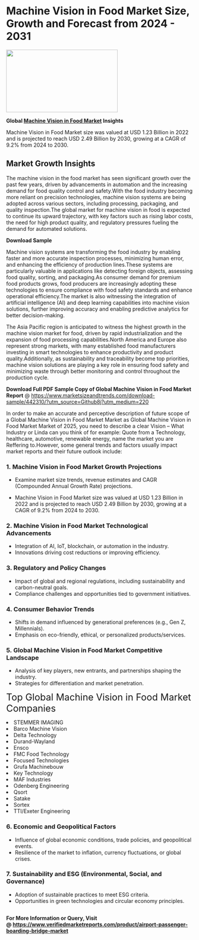<H1>Machine Vision in Food Market Size, Growth and Forecast from 2024 - 2031</H1><img class="aligncenter size-medium wp-image-584254" src="https://thirdeyenews.in/wp-content/uploads/2024/09/Global-Market-Research-300x168.jpeg" alt="" width="300" height="168" /><p><strong>Global&nbsp;<a href="https://www.marketsizeandtrends.com/download-sample/442310/?utm_source=Github8j?utm_medium=220">Machine Vision in Food Market</a> Insights</strong></p><p>Machine Vision in Food Market size was valued at USD 1.23 Billion in 2022 and is projected to reach USD 2.49 Billion by 2030, growing at a CAGR of 9.2% from 2024 to 2030.</p><p><h2>Market Growth Insights</h2> <p>The machine vision in the food market has seen significant growth over the past few years, driven by advancements in automation and the increasing demand for food quality control and safety.With the food industry becoming more reliant on precision technologies, machine vision systems are being adopted across various sectors, including processing, packaging, and quality inspection.The global market for machine vision in food is expected to continue its upward trajectory, with key factors such as rising labor costs, the need for high product quality, and regulatory pressures fueling the demand for automated solutions.</p> <p><strong>Download Sample</strong></p> <p>Machine vision systems are transforming the food industry by enabling faster and more accurate inspection processes, minimizing human error, and enhancing the efficiency of production lines.These systems are particularly valuable in applications like detecting foreign objects, assessing food quality, sorting, and packaging.As consumer demand for premium food products grows, food producers are increasingly adopting these technologies to ensure compliance with food safety standards and enhance operational efficiency.The market is also witnessing the integration of artificial intelligence (AI) and deep learning capabilities into machine vision solutions, further improving accuracy and enabling predictive analytics for better decision-making.</p> <p>The Asia Pacific region is anticipated to witness the highest growth in the machine vision market for food, driven by rapid industrialization and the expansion of food processing capabilities.North America and Europe also represent strong markets, with many established food manufacturers investing in smart technologies to enhance productivity and product quality.Additionally, as sustainability and traceability become top priorities, machine vision solutions are playing a key role in ensuring food safety and minimizing waste through better monitoring and control throughout the production cycle.</p> <p><span class=""><strong>Download Full PDF Sample Copy of Global Machine Vision in Food Market Report</strong> @ <a href="https://www.marketsizeandtrends.com/download-sample/442310/?utm_source=Github8j?utm_medium=220" target="_blank">https://www.marketsizeandtrends.com/download-sample/442310/?utm_source=Github8j?utm_medium=220</a></span></p><p>In order to make an accurate and perceptive description of future scope of a Global&nbsp;Machine Vision in Food Market Market as Global&nbsp;Machine Vision in Food Market Market of 2025, you need to describe a clear Vision &ndash; What Industry or Linda can you think of for example: Quote from a Technology, healthcare, automotive, renewable energy, name the market you are Reffering to.However, some general trends and factors usually impact market reports and their future outlook include:</p><h3>1.&nbsp;<strong>Machine Vision in Food Market Growth Projections</strong></h3><ul><li>Examine market size trends, revenue estimates and CAGR (Compounded Annual Growth Rate) projections.</li><li><p>Machine Vision in Food Market size was valued at USD 1.23 Billion in 2022 and is projected to reach USD 2.49 Billion by 2030, growing at a CAGR of 9.2% from 2024 to 2030.</p></li></ul><h3>2.&nbsp;<strong>Machine Vision in Food Market Technological Advancements</strong></h3><ul><li>Integration of AI, IoT, blockchain, or automation in the industry.</li><li>Innovations driving cost reductions or improving efficiency.</li></ul><h3>3.&nbsp;<strong>Regulatory and Policy Changes</strong></h3><ul><li>Impact of global and regional regulations, including sustainability and carbon-neutral goals.</li><li>Compliance challenges and opportunities tied to government initiatives.</li></ul><h3>4.&nbsp;<strong>Consumer Behavior Trends</strong></h3><ul><li>Shifts in demand influenced by generational preferences (e.g., Gen Z, Millennials).</li><li>Emphasis on eco-friendly, ethical, or personalized products/services.</li></ul><h3>5.&nbsp;<strong>Global Machine Vision in Food Market Competitive Landscape</strong></h3><ul><li>Analysis of key players, new entrants, and partnerships shaping the industry.</li><li>Strategies for differentiation and market penetration.</li></ul><p data-pm-slice="1 1 []"><span style="color: inherit; font-family: inherit; font-size: 25px;">Top Global Machine Vision in Food Market Companies</span></p><div class="" data-test-id=""><p><li>STEMMER IMAGING</li><li> Barco Machine Vision</li><li> Delta Technology</li><li> Durand-Wayland</li><li> Ensco</li><li> FMC Food Technology</li><li> Focused Technologies</li><li> Grufa Machinebouw</li><li> Key Technology</li><li> MAF Industries</li><li> Odenberg Engineering</li><li> Qsort</li><li> Satake</li><li> Sortex</li><li> TTI/Exeter Engineering</li></p></div><h3>6.&nbsp;<strong>Economic and Geopolitical Factors</strong></h3><ul><li>Influence of global economic conditions, trade policies, and geopolitical events.</li><li>Resilience of the market to inflation, currency fluctuations, or global crises.</li></ul><h3>7.&nbsp;<strong>Sustainability and ESG (Environmental, Social, and Governance)</strong></h3><ul><li>Adoption of sustainable practices to meet ESG criteria.</li><li>Opportunities in green technologies and circular economy principles.</li></ul><h2><strong style="font-size: 14px;">For More Information or Query, Visit @&nbsp;</strong><a style="background-color: #ffffff; font-size: 14px;" href="https://www.marketsizeandtrends.com/report/machine-vision-in-food-market/" target="_blank">https://www.verifiedmarketreports.com/product/airport-passenger-boarding-bridge-market</a></h2>